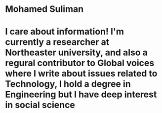 # Mohamed Suliman 
<h1> I care about information! I'm currently a researcher at Northeaster university, and also a regural contributor to Global voices where I write about issues related to Technology, I hold a degree in Engineering but I have deep interest in social science </h1>
